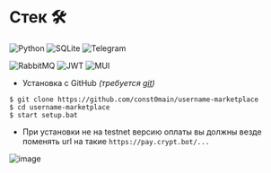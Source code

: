 # Стек 🛠
![Python](https://img.shields.io/badge/Python-3.10.11-blue?style=for-the-badge&logo=python) ![SQLite](https://img.shields.io/badge/sqlite-%2307405e.svg?style=for-the-badge&logo=sqlite&logoColor=white) ![Telegram](https://img.shields.io/badge/aiogram-2CA5E0?style=for-the-badge&logo=telegram&logoColor=white)

![RabbitMQ](https://img.shields.io/badge/REQUESTS-orange?style=for-the-badge&logo=rabbitmq&logoColor=white) ![JWT](https://img.shields.io/badge/JSON-blue?style=for-the-badge&logo=JSON%20web%20tokens) ![MUI](https://img.shields.io/badge/DATETIME-%230081CB.svg?style=for-the-badge&logo=mui&logoColor=white)

- Установка с GitHub *(требуется [git](https://git-scm.com/downloads))*
```
$ git clone https://github.com/const0main/username-marketplace
$ cd username-marketplace
$ start setup.bat
```
- При установки не на testnet версию оплаты вы должны везде поменять url на такие `https://pay.crypt.bot/...`

![image](https://github.com/reyzovw/username-marketplace/assets/120815160/f6ee35a0-4eb6-49d6-b41f-f98eda643b16)
